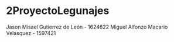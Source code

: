 # 2ProyectoLegunajes

Jason Misael Gutierrez de León - 1624622
Miguel Alfonzo Macario Velasquez - 1597421
